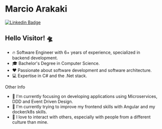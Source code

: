 #  Marcio Arakaki

[![Linkedin Badge](https://img.shields.io/badge/-LinkedIn-blue?style=for-the-badge&logo=Linkedin&logoColor=white&link=https://www.linkedin.com/in/marcio-arakaki-50923411b/)](https://www.linkedin.com/in/marcio-arakaki/)

## Hello Visitor! 🛸

- 🔥 Software Engineer with 6+ years of experience, specialized in backend development.
- 🎓 Bachelor's Degree in Computer Science.
- :heart: Passionate about software development and software architecture.
- 💻 Expertise in C# and the .Net stack.

Other Info

- 🔭 I'm currently focusing on developing applications using Microservices, DDD and Event Driven Design.
- 🌱 I'm currently trying to improve my frontend skills with Angular and my docker/k8s skills.
- 🤝 I love to interact with others, especially with people from a different culture than mine.
